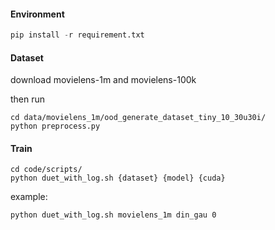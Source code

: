 ####  Environment

```python
pip install -r requirement.txt
```

####  Dataset

download movielens-1m and movielens-100k

then run

```
cd data/movielens_1m/ood_generate_dataset_tiny_10_30u30i/
python preprocess.py
```

####  Train

```
cd code/scripts/
python duet_with_log.sh {dataset} {model} {cuda}
```

example:

```
python duet_with_log.sh movielens_1m din_gau 0
```

